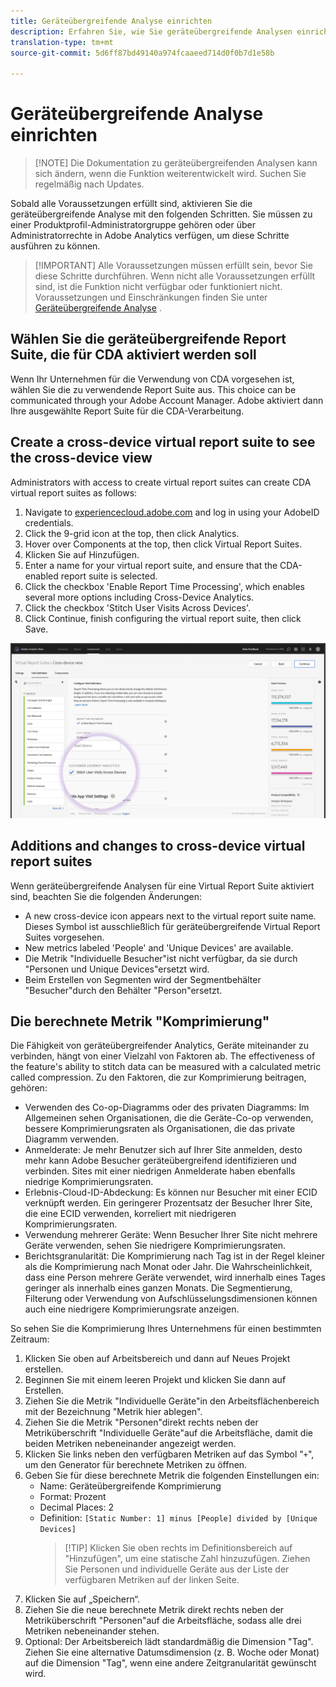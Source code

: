 ```yaml
---
title: Geräteübergreifende Analyse einrichten
description: Erfahren Sie, wie Sie geräteübergreifende Analysen einrichten, nachdem Sie die Voraussetzungen erfüllt haben.
translation-type: tm+mt
source-git-commit: 5d6ff87bd49140a974fcaaeed714d0f0b7d1e58b

---
```



# Geräteübergreifende Analyse einrichten

> [!NOTE] Die Dokumentation zu geräteübergreifenden Analysen kann sich ändern, wenn die Funktion weiterentwickelt wird. Suchen Sie regelmäßig nach Updates.

Sobald alle Voraussetzungen erfüllt sind, aktivieren Sie die geräteübergreifende Analyse mit den folgenden Schritten. Sie müssen zu einer Produktprofil-Administratorgruppe gehören oder über Administratorrechte in Adobe Analytics verfügen, um diese Schritte ausführen zu können.

> [!IMPORTANT] Alle Voraussetzungen müssen erfüllt sein, bevor Sie diese Schritte durchführen. Wenn nicht alle Voraussetzungen erfüllt sind, ist die Funktion nicht verfügbar oder funktioniert nicht. Voraussetzungen und Einschränkungen finden Sie unter [Geräteübergreifende Analyse](cda-home.md) .

## Wählen Sie die geräteübergreifende Report Suite, die für CDA aktiviert werden soll

Wenn Ihr Unternehmen für die Verwendung von CDA vorgesehen ist, wählen Sie die zu verwendende Report Suite aus. This choice can be communicated through your Adobe Account Manager. Adobe aktiviert dann Ihre ausgewählte Report Suite für die CDA-Verarbeitung.

## Create a cross-device virtual report suite to see the cross-device view

Administrators with access to create virtual report suites can create CDA virtual report suites as follows:

1. Navigate to [experiencecloud.adobe.com](https://experiencecloud.adobe.com) and log in using your AdobeID credentials.
2. Click the 9-grid icon at the top, then click Analytics.
3. Hover over Components at the top, then click Virtual Report Suites.
4. Klicken Sie auf Hinzufügen.
5. Enter a name for your virtual report suite, and ensure that the CDA-enabled report suite is selected.
6. Click the checkbox 'Enable Report Time Processing', which enables several more options including Cross-Device Analytics.
7. Click the checkbox 'Stitch User Visits Across Devices'.
8. Click Continue, finish configuring the virtual report suite, then click Save.

![CDA checkbox](assets/cda-checkbox.png)

## Additions and changes to cross-device virtual report suites

Wenn geräteübergreifende Analysen für eine Virtual Report Suite aktiviert sind, beachten Sie die folgenden Änderungen:

* A new cross-device icon appears next to the virtual report suite name. Dieses Symbol ist ausschließlich für geräteübergreifende Virtual Report Suites vorgesehen.
* New metrics labeled 'People' and 'Unique Devices' are available.
* Die Metrik "Individuelle Besucher"ist nicht verfügbar, da sie durch "Personen und Unique Devices"ersetzt wird.
* Beim Erstellen von Segmenten wird der Segmentbehälter "Besucher"durch den Behälter "Person"ersetzt.

## Die berechnete Metrik "Komprimierung"

Die Fähigkeit von geräteübergreifender Analytics, Geräte miteinander zu verbinden, hängt von einer Vielzahl von Faktoren ab. The effectiveness of the feature's ability to stitch data can be measured with a calculated metric called compression. Zu den Faktoren, die zur Komprimierung beitragen, gehören:

* Verwenden des Co-op-Diagramms oder des privaten Diagramms: Im Allgemeinen sehen Organisationen, die die Geräte-Co-op verwenden, bessere Komprimierungsraten als Organisationen, die das private Diagramm verwenden.
* Anmelderate: Je mehr Benutzer sich auf Ihrer Site anmelden, desto mehr kann Adobe Besucher geräteübergreifend identifizieren und verbinden. Sites mit einer niedrigen Anmelderate haben ebenfalls niedrige Komprimierungsraten.
* Erlebnis-Cloud-ID-Abdeckung: Es können nur Besucher mit einer ECID verknüpft werden. Ein geringerer Prozentsatz der Besucher Ihrer Site, die eine ECID verwenden, korreliert mit niedrigeren Komprimierungsraten.
* Verwendung mehrerer Geräte: Wenn Besucher Ihrer Site nicht mehrere Geräte verwenden, sehen Sie niedrigere Komprimierungsraten.
* Berichtsgranularität: Die Komprimierung nach Tag ist in der Regel kleiner als die Komprimierung nach Monat oder Jahr. Die Wahrscheinlichkeit, dass eine Person mehrere Geräte verwendet, wird innerhalb eines Tages geringer als innerhalb eines ganzen Monats. Die Segmentierung, Filterung oder Verwendung von Aufschlüsselungsdimensionen können auch eine niedrigere Komprimierungsrate anzeigen.

So sehen Sie die Komprimierung Ihres Unternehmens für einen bestimmten Zeitraum:

1. Klicken Sie oben auf Arbeitsbereich und dann auf Neues Projekt erstellen.
2. Beginnen Sie mit einem leeren Projekt und klicken Sie dann auf Erstellen.
3. Ziehen Sie die Metrik "Individuelle Geräte"in den Arbeitsflächenbereich mit der Bezeichnung "Metrik hier ablegen".
4. Ziehen Sie die Metrik "Personen"direkt rechts neben der Metriküberschrift "Individuelle Geräte"auf die Arbeitsfläche, damit die beiden Metriken nebeneinander angezeigt werden.
5. Klicken Sie links neben den verfügbaren Metriken auf das Symbol "`+`", um den Generator für berechnete Metriken zu öffnen.
6. Geben Sie für diese berechnete Metrik die folgenden Einstellungen ein:
   * Name: Geräteübergreifende Komprimierung
   * Format: Prozent
   * Decimal Places: 2
   * Definition: `[Static Number: 1] minus [People] divided by [Unique Devices]`
      > [!TIP] Klicken Sie oben rechts im Definitionsbereich auf "Hinzufügen", um eine statische Zahl hinzuzufügen. Ziehen Sie Personen und individuelle Geräte aus der Liste der verfügbaren Metriken auf der linken Seite.
7. Klicken Sie auf „Speichern“.
8. Ziehen Sie die neue berechnete Metrik direkt rechts neben der Metriküberschrift "Personen"auf die Arbeitsfläche, sodass alle drei Metriken nebeneinander stehen.
9. Optional: Der Arbeitsbereich lädt standardmäßig die Dimension "Tag". Ziehen Sie eine alternative Datumsdimension (z. B. Woche oder Monat) auf die Dimension "Tag", wenn eine andere Zeitgranularität gewünscht wird.
